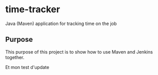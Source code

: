 # time-tracker
Java (Maven) application for tracking time on the job

## Purpose

This purpose of this project is to show how to use Maven and Jenkins together.

Et mon test d'update

